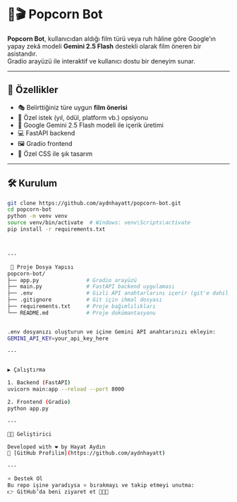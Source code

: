 # 🍿🎬 Popcorn Bot

**Popcorn Bot**, kullanıcıdan aldığı film türü veya ruh hâline göre Google’ın yapay zekâ modeli **Gemini 2.5 Flash** destekli olarak film öneren bir asistandır.  
Gradio arayüzü ile interaktif ve kullanıcı dostu bir deneyim sunar.

---

## 🚀 Özellikler

- 🎭 Belirttiğiniz türe uygun **film önerisi**
- 🌟 Özel istek (yıl, ödül, platform vb.) opsiyonu
- 🤖 Google Gemini 2.5 Flash modeli ile içerik üretimi
- 💻 FastAPI backend
- 🖼️ Gradio frontend
- 🎨 Özel CSS ile şık tasarım

---

## 🛠️ Kurulum

```bash
git clone https://github.com/aydnhayatt/popcorn-bot.git
cd popcorn-bot
python -m venv venv
source venv/bin/activate  # Windows: venv\Scripts\activate
pip install -r requirements.txt



---

 📁 Proje Dosya Yapısı
popcorn-bot/
├── app.py               # Gradio arayüzü
├── main.py              # FastAPI backend uygulaması
├── .env                 # Gizli API anahtarlarını içerir (git'e dahil edilmez)
├── .gitignore           # Git için ihmal dosyası
├── requirements.txt     # Proje bağımlılıkları
└── README.md            # Proje dokümantasyonu


.env dosyanızı oluşturun ve içine Gemini API anahtarınızı ekleyin:
GEMINI_API_KEY=your_api_key_here

---


▶️ Çalıştırma

1. Backend (FastAPI)
uvicorn main:app --reload --port 8000

2. Frontend (Gradio)
python app.py

---

👩‍💻 Geliştirici

Developed with ❤️ by Hayat Aydın  
📂 [GitHub Profilim](https://github.com/aydnhayatt)

---

⭐ Destek Ol
Bu repo işine yaradıysa ⭐ bırakmayı ve takip etmeyi unutma:
👉 GitHub’da beni ziyaret et 👩‍💻✨
